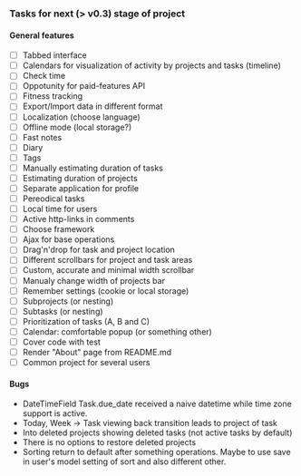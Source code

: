 ### Tasks for next (> v0.3) stage of project

#### General features

 - [ ] Tabbed interface
 - [ ] Calendars for visualization of activity by projects and tasks (timeline)
 - [ ] Check time
 - [ ] Oppotunity for paid-features API
 - [ ] Fitness tracking
 - [ ] Export/Import data in different format
 - [ ] Localization (choose language)
 - [ ] Offline mode (local storage?)
 - [ ] Fast notes
 - [ ] Diary
 - [ ] Tags
 - [ ] Manually estimating duration of tasks
 - [ ] Estimating duration of projects
 - [ ] Separate application for profile
 - [ ] Pereodical tasks
 - [ ] Local time for users
 - [ ] Active http-links in comments
 - [ ] Choose framework
 - [ ] Ajax for base operations
 - [ ] Drag'n'drop for task and project location
 - [ ] Different scrollbars for project and task areas
 - [ ] Custom, accurate and minimal width scrollbar
 - [ ] Manualy change width of projects bar
 - [ ] Remember settings (cookie or local storage)
 - [ ] Subprojects (or nesting)
 - [ ] Subtasks (or nesting)
 - [ ] Prioritization of tasks (A, B and C)
 - [ ] Calendar: comfortable popup (or something other)
 - [ ] Cover code with test
 - [ ] Render "About" page from README.md
 - [ ] Common project for several users

#### Bugs

- DateTimeField Task.due_date received a naive datetime while time zone support is active.
- Today, Week -> Task viewing back transition leads to project of task
- Into deleted projects showing deleted tasks (not active tasks by default)
- There is no options to restore deleted projects
- Sorting return to default after something operations. Maybe to use save in user's model setting of sort and also different other.
